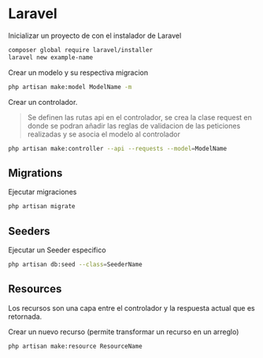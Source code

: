 # Laravel

Inicializar un proyecto de con el instalador de Laravel

```sh
composer global require laravel/installer
laravel new example-name
```

Crear un modelo y su respectiva migracion

```sh
php artisan make:model ModelName -m
```

Crear un controlador.

> Se definen las rutas api en el controlador, se crea la clase request en donde se podran añadir las reglas de validacion de las peticiones realizadas y se asocia el modelo al controlador

```bash
php artisan make:controller --api --requests --model=ModelName
```

## Migrations

Ejecutar migraciones

```sh
php artisan migrate
```

## Seeders

Ejecutar un Seeder especifico

```sh
php artisan db:seed --class=SeederName
```

## Resources

Los recursos son una capa entre el controlador y la respuesta actual que es retornada.

Crear un nuevo recurso (permite transformar un recurso en un arreglo)

```sh
php artisan make:resource ResourceName
```
